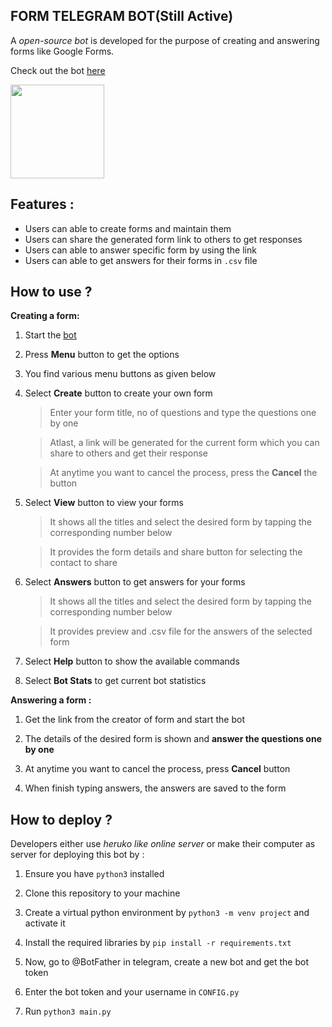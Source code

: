 



## **FORM TELEGRAM BOT**(Still Active)

A *open-source bot* is developed for the purpose of creating and answering forms like Google Forms.

Check out the bot [here](https://telegram.me/formspot_bot)

<img src= "https://github.com/jagadish-ravichandran/Form_Telegram_Bot/blob/main/images/bot.jpg" width =150px>

## **Features :**

 - Users can able to create forms and maintain them
 - Users can share the generated form link to others to get responses
 - Users can able to answer specific form by using the link
 - Users can able to get answers for their forms in `.csv` file 


## **How to use ?**
**Creating a form:** 

 1. Start the [bot](https://telegram.me/formspot_bot)

 2. Press **Menu** button to get the options

 3. You find various menu buttons as given below

 4. Select **Create** button to create your own form
    > Enter your form title, no of questions and type the questions one by one

    > Atlast, a link will be generated for the current form which you can share to others and get their response
    
    > At anytime you want to cancel the process, press the **Cancel** the button
    
 5. Select **View** button to view your forms
    > It shows all the titles and select the desired form by tapping the corresponding number below

    > It provides the form details and share button for selecting the contact to share

 6. Select **Answers** button to get answers for your forms
    > It shows all the titles and select the desired form by tapping the corresponding number below
    
    >It provides preview and .csv file for the answers of the selected form
    
 7.  Select **Help** button to show the available commands

 8.  Select **Bot Stats** to get current bot statistics 

**Answering a form :**

 1. Get the link from the creator of form and start the bot
 
 2. The details of the desired form is shown and **answer the questions one by one**
 
 3. At anytime you want to cancel the process, press **Cancel** button
 
 4. When finish typing answers, the answers are saved to the form 
 

## **How to deploy ?**
	
Developers either use *heruko like online server* or make their computer as server for deploying this bot by :
	
1.  Ensure you have `python3` installed 

2. Clone this repository to your machine

3. Create a virtual python environment by `python3 -m venv project` and activate it

4. Install the required libraries by `pip install -r requirements.txt`

5.  Now, go to @BotFather in telegram, create a new bot and get the bot token

6. Enter the bot token and your username in `CONFIG.py` 

7.   Run `python3 main.py`
